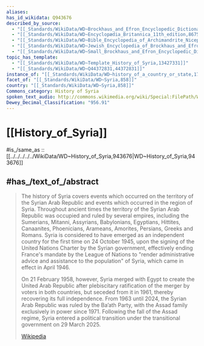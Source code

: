 ```yaml
---
aliases:
has_id_wikidata: Q943676
described_by_source:
  - "[[_Standards/WikiData/WD~Brockhaus_and_Efron_Encyclopedic_Dictionary,602358]]"
  - "[[_Standards/WikiData/WD~Encyclopædia_Britannica_11th_edition,867541]]"
  - "[[_Standards/WikiData/WD~Bible_Encyclopedia_of_Archimandrite_Nicephorus,4086271]]"
  - "[[_Standards/WikiData/WD~Jewish_Encyclopedia_of_Brockhaus_and_Efron,4173137]]"
  - "[[_Standards/WikiData/WD~Small_Brockhaus_and_Efron_Encyclopedic_Dictionary,19180675]]"
topic_has_template:
  - "[[_Standards/WikiData/WD~Template_History_of_Syria,13427331]]"
  - "[[_Standards/WikiData/WD~Q44372831,44372831]]"
instance_of: "[[_Standards/WikiData/WD~history_of_a_country_or_state,17544377]]"
facet_of: "[[_Standards/WikiData/WD~Syria,858]]"
country: "[[_Standards/WikiData/WD~Syria,858]]"
Commons_category: History of Syria
spoken_text_audio: http://commons.wikimedia.org/wiki/Special:FilePath/Wikipedia%20-%20History%20of%20Syria.ogg
Dewey_Decimal_Classification: "956.91"
---
```


# [[History_of_Syria]] 

#is_/same_as :: [[../../../../../WikiData/WD~History_of_Syria,943676|WD~History_of_Syria,943676]] 

## #has_/text_of_/abstract 

> The history of Syria covers events which occurred on the territory of the Syrian Arab Republic and events which occurred in the region of Syria. Throughout ancient times the territory of the Syrian Arab Republic was occupied and ruled by several empires, including the Sumerians, Mitanni, Assyrians, Babylonians, Egyptians, Hittites, Canaanites, Phoenicians, Arameans, Amorites, Persians, Greeks and Romans. Syria is considered to have emerged as an independent country for the first time on 24 October 1945, upon the signing of the United Nations Charter by the Syrian government, effectively ending France's mandate by the League of Nations to "render administrative advice and assistance to the population" of Syria, which came in effect in April 1946. 
>
> 
>
> On 21 February 1958, however, Syria merged with Egypt to create the United Arab Republic after plebiscitary ratification of the merger by voters in both countries, but seceded from it in 1961, thereby recovering its full independence. From 1963 until 2024, the Syrian Arab Republic was ruled by the Ba’ath Party, with the Assad family exclusively in power since 1971. Following the fall of the Assad regime, Syria entered a political transition under the transitional government on 29 March 2025.
>
> [Wikipedia](https://en.wikipedia.org/wiki/History%20of%20Syria) 

